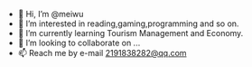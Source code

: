 - 👋 Hi, I’m @meiwu
- 👀 I’m interested in reading,gaming,programming and so on.
- 🌱 I’m currently learning Tourism Management and Economy.
- 💞️ I’m looking to collaborate on ...
- 📫 Reach me by e-mail 2191838282@qq.com
<!---
zzuyuyangyang/zzuyuyangyang is a ✨ special ✨ repository because its `README.md` (this file) appears on your GitHub profile.
You can click the Preview link to take a look at your changes.
--->
